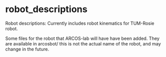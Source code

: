 robot_descriptions
==================

Robot descriptions: Currently includes robot kinematics for TUM-Rosie robot.

Some files for the robot that ARCOS-lab will have have been added. They are
available in arcosbot/ this is not the actual name of the robot, and may
change in the future. 